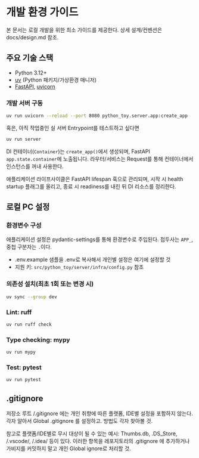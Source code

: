 # 개발 환경 가이드

본 문서는 로컬 개발을 위한 최소 가이드를 제공한다. 상세 설계/컨벤션은 docs/design.md 참조.

## 주요 기술 스택

* Python 3.12+
* [uv](https://docs.astral.sh/uv/) (Python 패키지/가상환경 매니저)
* [FastAPI](https://fastapi.tiangolo.com/), [uvicorn](https://www.uvicorn.org/)

### 개발 서버 구동

```bash
uv run uvicorn --reload --port 8080 python_toy.server.app:create_app
```

혹은, 아직 작업중인 실 서버 Entrypoint를 테스트하고 싶다면

```bash
uv run server
```

DI 컨테이너(`Container`)는 `create_app()`에서 생성되며, FastAPI `app.state.container`에 노출됩니다. 라우터/서비스는 Request를 통해 컨테이너에서 인스턴스를 꺼내 사용한다.

애플리케이션 라이프사이클은 FastAPI lifespan 훅으로 관리되며, 시작 시 health startup 플래그를 올리고, 종료 시 readiness를 내린 뒤 DI 리소스를 정리한다.

## 로컬 PC 설정

### 환경변수 구성

애플리케이션 설정은 pydantic-settings를 통해 환경변수로 주입된다. 접두사는 `APP_`, 중첩 구분자는 `.`이다.

* .env.example 샘플을 .env로 복사해서 개인별 설정은 여기에 설정할 것
* 지원 키: `src/python_toy/server/infra/config.py` 참조

### 의존성 설치(최초 1회 또는 변경 시)

```bash
uv sync --group dev
```

### Lint: ruff

```bash
uv run ruff check
```

### Type checking: mypy

```bash
uv run mypy
```

### Test: pytest

```bash
uv run pytest
```

## .gitignore

저장소 루트 /.gitignore 에는 개인 취향에 따른 플랫폼, IDE별 설정을 포함하지 않는다.
각자 알아서 Global .gitignore 를 설정하고. 방법도 각자 찾아볼 것.

참고로 플랫폼/IDE별로 무시 대상이 될 수 있는 예시: Thumbs.db, .DS_Store, /.vscode/, /.idea/ 등이 있다. 이러한 항목을 레포지토리의 .gitignore 에 추가하거나 가비지를 커밋하지 말고 개인 Global ignore로 처리할 것.
